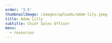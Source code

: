 ```yaml
---
order: '3.5'
thumbnailImage: /images/uploads/adam-lily.jpeg
title: Adam Lilly
subtitle: Chief Sales Officer
menu:
  - resources
---
```


